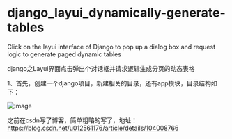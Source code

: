 # django_layui_dynamically-generate-tables

Click on the layui interface of Django to pop up a dialog box and request logic to generate paged dynamic tables 

django之Layui界面点击弹出个对话框并请求逻辑生成分页的动态表格

1、首先，创建一个django项目，新建相关的目录，还有app模块，目录结构如下：

![image](https://user-images.githubusercontent.com/10420128/135011950-205f6777-801d-480e-adc9-0316bd775dab.png)



之前在csdn写了博客，简单粗略的写了，地址：https://blog.csdn.net/u012561176/article/details/104008766
